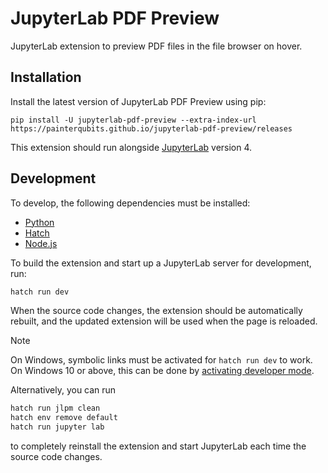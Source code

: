 # JupyterLab PDF Preview

JupyterLab extension to preview PDF files in the file browser on hover.

## Installation

Install the latest version of JupyterLab PDF Preview using pip:

```
pip install -U jupyterlab-pdf-preview --extra-index-url https://painterqubits.github.io/jupyterlab-pdf-preview/releases
```

This extension should run alongside
[JupyterLab](https://jupyterlab.readthedocs.io/en/stable/getting_started/installation.html)
version 4.

## Development

To develop, the following dependencies must be installed:

- [Python](https://www.python.org/downloads/)
- [Hatch](https://hatch.pypa.io/latest/install/)
- [Node.js](https://nodejs.org/en/download)

To build the extension and start up a JupyterLab server for development, run:

```bash
hatch run dev
```

When the source code changes, the extension should be automatically rebuilt, and the
updated extension will be used when the page is reloaded.

> [!NOTE]  
> On Windows, symbolic links must be activated for `hatch run dev` to work. On Windows 10
> or above, this can be done by
> [activating developer mode](https://learn.microsoft.com/en-us/windows/apps/get-started/enable-your-device-for-development).
>
> Alternatively, you can run
>
> ```bash
> hatch run jlpm clean
> hatch env remove default
> hatch run jupyter lab
> ```
>
> to completely reinstall the extension and start JupyterLab each time the source code
> changes.
